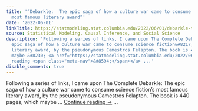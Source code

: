 ```yaml
---
title: '“Debarkle:  The epic saga of how a culture war came to consume science fiction’s
  most famous literary award”'
date: '2022-06-01'
linkTitle: https://statmodeling.stat.columbia.edu/2022/06/01/debarkle-the-epic-saga-of-how-a-culture-war-came-to-consume-science-fictions-most-famous-literary-award/
source: Statistical Modeling, Causal Inference, and Social Science
description: 'Following a series of links, I came upon The Complete Debarkle: The
  epic saga of how a culture war came to consume science fiction&#8217;s most famous
  literary award, by the pseudonymous Camestros Felapton. The book is 440 pages, which
  maybe &#8230; <a href="https://statmodeling.stat.columbia.edu/2022/06/01/debarkle-the-epic-saga-of-how-a-culture-war-came-to-consume-science-fictions-most-famous-literary-award/">Continue
  reading <span class="meta-nav">&#8594;</span></a> ...'
disable_comments: true
---
```

Following a series of links, I came upon The Complete Debarkle: The epic saga of how a culture war came to consume science fiction&#8217;s most famous literary award, by the pseudonymous Camestros Felapton. The book is 440 pages, which maybe &#8230; <a href="https://statmodeling.stat.columbia.edu/2022/06/01/debarkle-the-epic-saga-of-how-a-culture-war-came-to-consume-science-fictions-most-famous-literary-award/">Continue reading <span class="meta-nav">&#8594;</span></a> ...